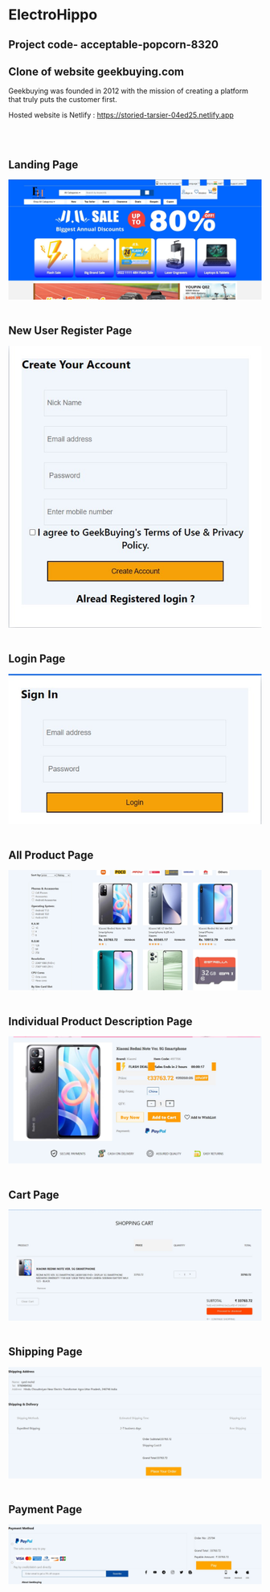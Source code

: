 # ElectroHippo
## Project code- acceptable-popcorn-8320
## Clone of website geekbuying.com

<p>Geekbuying was founded in 2012 with the mission of creating a platform that truly puts the customer first.</p>

Hosted website is Netlify : https://storied-tarsier-04ed25.netlify.app

<br/>
<br/>

## Landing Page
<img src="./PagesImg/LandingPage.jpg"/>

<br/>
<br/>

## New User Register Page
<img src="./PagesImg/CreateAccount.jpg"/>

<br/>
<br/>

## Login Page
<img src="./PagesImg/Login.jpg"/>

<br/>
<br/>

## All Product Page
<img src="./PagesImg/Product.jpg"/>

<br/>
<br/>

## Individual Product Description Page
<img src="./PagesImg/Individual_product.jpg"/>

<br/>
<br/>

## Cart Page
<img src="./PagesImg/Cart.jpg"/>


<br/>
<br/>

## Shipping Page
<img src="./PagesImg/ShippingDetails.jpg"/>

<br/>
<br/>

## Payment Page
<img src="./PagesImg/Payment.jpg"/>
